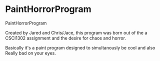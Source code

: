 # PaintHorrorProgram
PaintHorrorProgram

Created by Jared and Chris/Jace, this program was born out of the a CSCI1302 assignment and the desire for chaos and horror. 

Basically it's a paint program designed to simultanously be cool and also Really bad on your eyes. 
